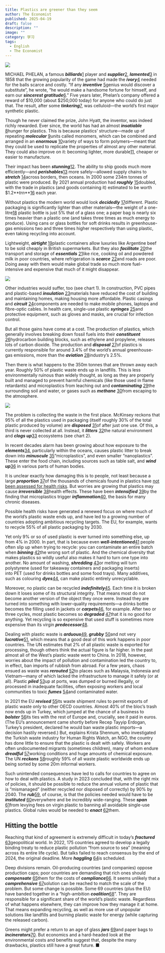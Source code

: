 ```yaml
---
title: Plastics are greener than they seem
author: The Economist
published: 2025-04-19
draft: false
description: ""
image: ""
category: 学习
tags:
  - English
  - The Economist
---
```


![](images/4555607ba96cdbbfa20f7ff264f5df88d142d6fa.svg)

MICHAEL PHELAN, a famous **_billiards_**[1](#1469fe4c-3b14-4889-a06e-cd6df8e2ee9b) player and **_supplier_**[2](#073b420c-bc3b-455e-ab67-b09a3802f744), **_lamented_**[3](#a4842f77-8892-4748-ac9b-0a8f94eee68c) in 1858 that the growing popularity of the game had made the **_ivory_**[4](#e93ba7ae-681f-4a38-adef-bc916de56df8) needed for the balls scarce and costly. “If any **_inventive_** [5](#46f73baa-ca50-403a-ba9b-ca2670f81dcf)genius would discover a substitute”, he wrote, “he would make a handsome fortune for himself, and earn our **_sincerest gratitude_**[6](#ebf7bcfc-1ae7-45fd-9d84-0cea237ed361).” Five years later, Phelan’s company offered a reward of $10,000 (about $250,000 today) for anyone who could do just that. The result, after some **_tinkering_**[7](#5fa92932-d25a-4ce2-9c26-92cc1f713c18), was celluloid—the world’s first major synthetic plastic.

Though he never claimed the prize, John Hyatt, the inventor, was indeed richly rewarded. Ever since, the world has had an almost **_insatiable_** [8](#01136736-fb2f-4322-b539-d1312b9a4006)hunger for plastics. This is because plastics’ structure—made up of repeating **_molecular_** [9](#5a81ccf4-c709-4e6b-8524-3986230339cf)units called monomers, which can be combined and arranged in an **_enormous_** [10](#94bc07a7-ce1f-4247-b097-9bfb185e57a1)variety of ways to form polymers—meant that they could be used to replicate the properties of almost any other material. They could also improve on it: becoming lighter, more durable[11](#bfff7ee1-7fc1-432d-9a24-c12486443bc0), cheaper or easier to manufacture.

Their impact has been **_stunning_**[12](#6181fc14-6b0d-4f1e-9c23-0d78b6274e5e). The ability to ship goods much more efficiently—and **_perishables_**[13](#989dc4bb-ccdf-4437-be8b-e6d63ea8a87b) more safely—allowed supply chains to **_stretch_** [14](#6db1c8c5-3ad1-49cb-80ad-80cea703986d)across borders, then oceans. In 2000 some 234m tonnes of plastic were produced. By 2021 annual production had **_roughly_** [15](#e5179b50-0325-4a69-91d9-dd83f3a69401)doubled, with the trade in plastics (and goods containing it) estimated to be worth $1.2**_trn_**[16](#ab3e3d3c-b0df-4ac9-b7a1-4dd980f38986) each year.

Without plastics the modern world would look **_decidedly_** [17](#dd93b8c9-d04c-4932-9f22-8d3f7696e7f0)different. Plastic packaging is significantly lighter than other materials—the weight of a one-litre[18](#afc374d7-c5c3-43ed-b5de-f4794263fa0e) plastic bottle is just 5% that of a glass one; a paper bag is nearly six times heavier than a plastic one (and takes three times as much energy to produce). Using cans or glass bottles for soft drinks results in greenhouse-gas emissions two and three times higher respectively than using plastic, even taking recycling into account.

Lightweight, **_airtight_** [19](#db48372e-09f6-46e7-b27b-21faa5850c7f)plastic containers allow luxuries like Argentine beef to be sold cheaply in British supermarkets. But they also **_facilitate_** [20](#7b310952-ced2-4435-8742-718e3b49e91a)the transport and storage of **_essentials_** [21](#4ac0a526-2207-4700-8171-b350e3e884ac)like rice, cooking oil and powdered milk in poor countries, where refrigeration is **_scarce_** [22](#59114d85-769e-4da1-980d-bb7a64cd5552)and roads are poor. Doing away with them would make global trade so much more fuel-intensive and expensive that much of it might disappear.

![](images/04e0116f21435a9ab85de05b7a215eec78dfe06f.avif)

Other industries would suffer, too (see chart 1). In construction, PVC pipes and plastic-based **_insulation_** [23](#af2d3336-bca4-4d30-900c-4220f553f972)materials have reduced the cost of building and maintaining homes, making housing more affordable. Plastic casings and **_circuit_** [24](#ad8630f7-7d1b-4fe3-97ef-97260344d7db)components are needed to make mobile phones, laptops and fibre-optic cables. In health care, single-use plastic **_syringes_** [25](#c49e4034-32e2-4925-b450-43e93dbd15b8)and protective equipment, such as gloves and masks, are crucial for infection control.

But all those gains have come at a cost. The production of plastics, which generally involves breaking down fossil fuels into their **_constituent_** [26](#a1f040a0-7c5b-41e8-bbd2-00ca1e46d803)hydrocarbon building blocks, such as ethylene and propylene, releases lots of carbon dioxide. The production and **_disposal_** [27](#72408913-722b-4902-aeca-f1cad4dc7972)of plastics is currently responsible for around 3.4% of the world’s annual greenhouse-gas emissions, more than the **_aviation_** [28](#6376df70-35db-4722-b48c-c09048245546)industry’s 2.5%.

Then there is what happens to the 350m tonnes that are thrown away each year. Roughly 50% of plastic waste ends up in landfills. This is less environmentally ruinous than widely thought, as long as they are properly built and managed to prevent harmful chemicals (like those used in flame retardants) and microplastics from leaching out and **_contaminating_** [29](#d9726139-3ff5-4fd2-9789-63dc5fbbfbe8)the surrounding soil and water, or gases such as **_methane_** [30](#de2afa8f-6a3f-496a-89b8-f96b3d3722c3)from escaping to the atmosphere.

![](images/image-21.png)

The problem is collecting the waste in the first place. McKinsey reckons that 95% of all the plastics used in packaging (itself roughly 30% of the total plastic produced by volume) are **_disposed_** [31](#dfb4e226-cbc4-488d-bc5f-30ed93afa37e)of after just one use. Of this, a third is never collected at all. Instead, it **_litters_** [32](#1837dfb2-fd16-42ac-9b6a-153b436be562)the natural environment and **_clogs up_**[33](#6192f3f2-999f-4915-ac7d-4e91027fce3b) ecosystems (see chart 2).

In recent decades alarm has been growing about how exposure to the **_elements_**[34](#990b8193-7ddd-478c-8fde-4585c0abbaf7), particularly within the oceans, causes plastic litter to break down into **_minuscule_** [35](#438d6bc2-a213-426b-ae01-07e9f5c224c9)“microplastics”, and even smaller “nanoplastics”. These enter the food chain, including sources such as table salt, and **_wind up_**[36](#2aca1ac3-d249-49e3-a493-600a847e3a2e) in various parts of human bodies.

It is unclear exactly how damaging this is to people, not least because a large **_proportion_** [37](#91d28108-93e0-4d02-9562-fdc76c505aec)of the thousands of chemicals found in plastics have [not been assessed for health risks](https://archive.is/o/DYQFA/https://www.economist.com/science-and-technology/2025/04/16/microplastics-have-not-yet-earned-their-bad-reputation). But worries are growing that plastics may cause **_irreversible_** [38](#bddb3957-a501-40f4-b26b-9bd795f5744a)health effects. These have been **_intensified_** [39](#b99343f7-a881-4238-8443-05898123651b)by the finding that microplastics trigger **_inflammation_**[40](#68e21012-d0d4-449a-8a46-b15308471e64), the basis for many chronic diseases.

Possible health risks have generated a renewed focus on where much of the world’s plastic waste ends up, and have led to a growing number of countries adopting ambitious recycling targets. The EU, for example, wants to recycle 55% of all plastic packaging by 2030.

Yet only 9% or so of used plastic is ever turned into something else, up from 4% in 2000. In part, that is because even **_well-intentioned_**[41](#333a3abc-cd80-4d06-9aef-f063bfe29ef1) people often slip up when trying to recycle: you can contaminate an entire batch when _**binning**_ [42](#31ebec45-b97f-413e-9cf7-efe23c3fd71b)the wrong sort of plastic. And the chemical diversity that makes plastics so wildly useful also makes it hard to turn one type into another. No amount of washing, **_shredding_** [43](#2b1a3719-79ba-4ff6-82bc-22a6b3437e77)or melting will turn polystyrene (used for takeaway containers and packaging inserts) into PET (used for drinks bottles and some food trays). Many additives, such as colouring **_dyes_**[44](#77c464b6-22c8-437d-b51c-f49a7574773f), can make plastic entirely unrecyclable.

Moreover, no plastic can be recycled **_indefinitely_**[45](#a4fa3ad0-a7a1-4de4-add9-ef5b7dde9bb3). Each time it is broken down it loses some of its structural integrity. That means most do not become another version of the object they once were. Instead they are turned into something with lower-quality requirements—a drinks bottle becomes the filling used in jackets or **_carpets_**[46](#22eaba45-f577-471f-95b4-b2d782e09184), for example. After two or three cycles, most plastic becomes so **_degraded_** [47](#5918381c-db69-4705-8b75-215362e99064)that it is no good for anything. Yet recycling is so expensive that used stuff is sometimes more expensive than its virgin **_predecessor_**[48](#e52f4327-b9c8-4750-af12-c0606aae6f38).

Dealing with plastic waste is **_arduous_**[49](#23ea3643-c9f6-451d-84de-faa5eb396788), **_grubby_** [50](#37cd05b0-8b62-4012-a87c-c6aa5304262d)and not very _**lucrative**_[51](#d02c45fa-b431-4093-b514-4960736a84a5), which means that a good deal of this work happens in poor countries. The UN estimates that 2% of all plastic waste is exported for processing, though others think the actual figure is far higher. In the past almost all of the West’s plastic waste went to China. In 2018, however, worries about the impact of pollution and contamination led the country to, in effect, ban imports of rubbish from abroad. For a few years, chaos ensued as waste was **_rerouted_** [52](#92886baa-b737-4a06-bcb2-ef6b8928b059)to places such as Malaysia, Indonesia and Vietnam—many of which lacked the infrastructure to manage it safely (or at all). Plastic **_piled_** [53](#fcab3c49-02c7-4517-8c9c-aba1b92d69ab)up at ports, was dumped or burned illegally, or processed in inadequate facilities, often exposing workers and local communities to toxic **_fumes_** [54](#eb6ca9f1-50ee-4a30-8747-108a81e77c37)and contaminated water.

In 2021 the EU **_revised_** [55](#713fa55b-7012-438c-be1a-3936b8ba9023)its waste shipment rules to permit exports of plastic waste only to other OECD countries. Almost 40% of the bloc’s trash now ends up in Turkey, which jumped at the chance of a business to **_bolster_** [56](#b7ab8575-b4a5-4007-bf74-abc2b6f4e821)its ties with the rest of Europe and, crucially, see it paid in euros. (The EU’s announcement came shortly before Recep Tayyip Erdogan, Turkey’s president, declared he would ban waste plastic imports—a decision hastily reversed.) But, explains Krista Shennum, who investigated the Turkish waste industry for Human Rights Watch, an NGO, the country has done little to ensure that the plastic is dealt with safely. Workers are often undocumented migrants (sometimes children), many of whom endure **_dreadful_** [57](#dfbbbd27-b68e-48da-85bf-b24512bfe437)working conditions and huge amounts of chemical exposure. The UN **_reckons_** [58](#7c3dd3c2-75f7-4996-b278-4a4679b1449d)roughly 59% of all waste plastic worldwide ends up being sorted by some 20m informal workers.

Such unintended consequences have led to calls for countries to agree on how to deal with plastics. A study in 2023 concluded that, with the right mix of policies, it should be possible to reduce the annual volume of plastic that is “mismanaged” (neither recycled nor disposed of correctly) by 90% by 2040. The **_rub_**[59](#bdb0b8b7-b01f-4319-ad1e-49f993ab28e4), of course, is that the policies needed would have to be **_instituted_** [60](#b6620034-3497-46ca-89f0-a9ab43cfafc4)everywhere and be incredibly wide-ranging. These **_span_** [61](#bac89890-53e9-4b30-bd87-e554d101f2bf)from levying fees on virgin plastic to banning all avoidable single-use plastics. Global rules would be needed to **_enact_** [62](#1fd9428e-6fba-42f3-9ae2-4460ff7d6e4a)them.

## **Hitting the bottle**

Reaching that kind of agreement is extremely difficult in today’s **_fractured_** [63](#5c05e028-c7f7-4ac7-9966-9ebae2c49eba)geopolitical world. In 2022, 175 countries agreed to develop a legally binding treaty to reduce plastic pollution “from source to sea” (meaning across its entire life cycle). But talks failed to reach consensus by the end of 2024, the original deadline. More **_haggling_** [64](#d1ee040b-8357-4dc2-992b-1bb124bbade5)is scheduled.

Deep divisions remain. Oil-producing countries (and companies) oppose production caps; poor countries are demanding that rich ones should **_compensate_** [65](#399560e7-a58d-4f2c-a589-1dd2c04dc7c6)them for the costs of **_compliance_**[66](#cd56d40c-196d-4812-a233-0afdf453b377). It seems unlikely that a **_comprehensive_** [67](#d0e28b3b-93a0-464a-b90b-133052ec9ddb)solution can be reached to match the scale of the problem. But some change is possible. Some 69 countries (plus the EU) have banded together in a “high-ambition **_coalition_**[68](#331708a2-13d4-4bc0-8eef-854d6a654fe1)”. They are responsible for a significant share of the world’s plastic waste. Regardless of what happens elsewhere, they can improve how they manage it at home. That means expanding recycling, as well as more use of unpopular solutions like landfills and burning plastic waste for energy (while capturing the released carbon).

Greens might prefer a return to an age of glass **_jars_** [69](#b84e82ab-140e-4f39-bc2e-6ca0757396be)and paper bags to **_incinerators_**[70](#c56fb63e-2644-4be4-8422-45ddcd6140db). But economics and a hard-headed look at the environmental costs and benefits suggest that, despite the many drawbacks, plastics still have a great future. ■
